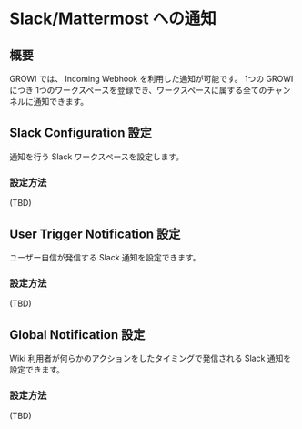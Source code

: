 # Slack/Mattermost への通知

## 概要
GROWI では、 Incoming Webhook を利用した通知が可能です。
1つの GROWI につき 1つのワークスペースを登録でき、ワークスペースに属する全てのチャンネルに通知できます。

## Slack Configuration 設定
通知を行う Slack ワークスペースを設定します。

### 設定方法
(TBD)

## User Trigger Notification 設定
ユーザー自信が発信する Slack 通知を設定できます。

### 設定方法
(TBD)

## Global Notification 設定
Wiki 利用者が何らかのアクションをしたタイミングで発信される Slack 通知を設定できます。

### 設定方法
(TBD)
